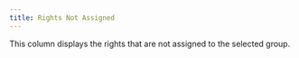```yaml
---
title: Rights Not Assigned
---
```



This column displays the rights that are not assigned to the selected  group.

